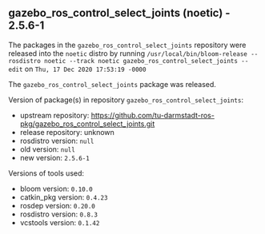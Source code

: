 ## gazebo_ros_control_select_joints (noetic) - 2.5.6-1

The packages in the `gazebo_ros_control_select_joints` repository were released into the `noetic` distro by running `/usr/local/bin/bloom-release --rosdistro noetic --track noetic gazebo_ros_control_select_joints --edit` on `Thu, 17 Dec 2020 17:53:19 -0000`

The `gazebo_ros_control_select_joints` package was released.

Version of package(s) in repository `gazebo_ros_control_select_joints`:

- upstream repository: https://github.com/tu-darmstadt-ros-pkg/gazebo_ros_control_select_joints.git
- release repository: unknown
- rosdistro version: `null`
- old version: `null`
- new version: `2.5.6-1`

Versions of tools used:

- bloom version: `0.10.0`
- catkin_pkg version: `0.4.23`
- rosdep version: `0.20.0`
- rosdistro version: `0.8.3`
- vcstools version: `0.1.42`


